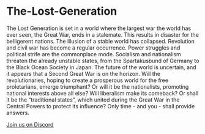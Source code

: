 # The-Lost-Generation
The Lost Generation is set in a world where the largest war the world has ever seen, the Great War, ends in a stalemate. This results in disaster for the belligerent nations. The illusion of a stable world has collapsed. Revolution and civil war has become a regular occurrence. Power struggles and political strife are the commonplace mode. Socialism and nationalism threaten the already unstable states, from the Spartakusbund of Germany to the Black Ocean Society in Japan. The future of the world is uncertain, and it appears that a Second Great War is on the horizon. Will the revolutionaries, hoping to create a prosperous world for the free proletarians, emerge triumphant? Or will it be the nationalists, promoting national interests above all else? Will liberalism make its comeback? Or shall it be the “traditional states”, which united during the Great War in the Central Powers to protect its influence? Only time - and you - shall provide answers.

[Join us on Discord](https://img.tweakpc.de/images/2018/04/18/discord-logo.md.jpg)